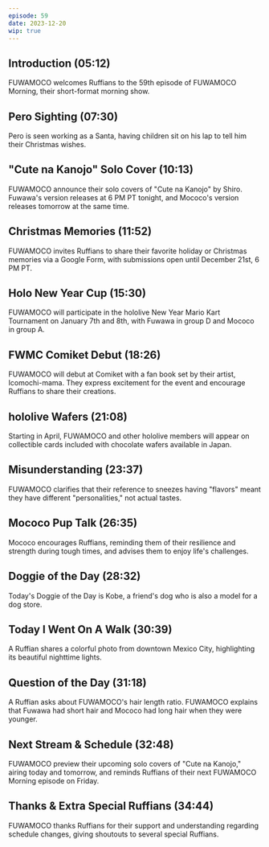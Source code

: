 ```yaml
---
episode: 59
date: 2023-12-20
wip: true
---
```


## Introduction (05:12)

FUWAMOCO welcomes Ruffians to the 59th episode of FUWAMOCO Morning, their short-format morning show.

## Pero Sighting (07:30)

Pero is seen working as a Santa, having children sit on his lap to tell him their Christmas wishes.

## "Cute na Kanojo" Solo Cover (10:13)

FUWAMOCO announce their solo covers of "Cute na Kanojo" by Shiro. Fuwawa's version releases at 6 PM PT tonight, and Mococo's version releases tomorrow at the same time.

## Christmas Memories (11:52)

FUWAMOCO invites Ruffians to share their favorite holiday or Christmas memories via a Google Form, with submissions open until December 21st, 6 PM PT.

## Holo New Year Cup (15:30)

FUWAMOCO will participate in the hololive New Year Mario Kart Tournament on January 7th and 8th, with Fuwawa in group D and Mococo in group A.

## FWMC Comiket Debut (18:26)

FUWAMOCO will debut at Comiket with a fan book set by their artist, Icomochi-mama. They express excitement for the event and encourage Ruffians to share their creations.

## hololive Wafers (21:08)

Starting in April, FUWAMOCO and other hololive members will appear on collectible cards included with chocolate wafers available in Japan.

## Misunderstanding (23:37)

FUWAMOCO clarifies that their reference to sneezes having "flavors" meant they have different "personalities," not actual tastes.

## Mococo Pup Talk (26:35)

Mococo encourages Ruffians, reminding them of their resilience and strength during tough times, and advises them to enjoy life's challenges.

## Doggie of the Day (28:32)

Today's Doggie of the Day is Kobe, a friend's dog who is also a model for a dog store.

## Today I Went On A Walk (30:39)

A Ruffian shares a colorful photo from downtown Mexico City, highlighting its beautiful nighttime lights.

## Question of the Day (31:18)

A Ruffian asks about FUWAMOCO's hair length ratio. FUWAMOCO explains that Fuwawa had short hair and Mococo had long hair when they were younger.

## Next Stream & Schedule (32:48)

FUWAMOCO preview their upcoming solo covers of "Cute na Kanojo," airing today and tomorrow, and reminds Ruffians of their next FUWAMOCO Morning episode on Friday.

## Thanks & Extra Special Ruffians (34:44)

FUWAMOCO thanks Ruffians for their support and understanding regarding schedule changes, giving shoutouts to several special Ruffians.
